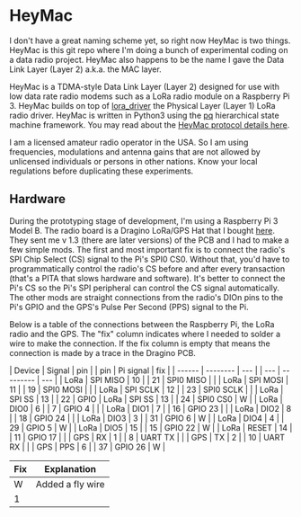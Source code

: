 # HeyMac

I don't have a great naming scheme yet, so right now HeyMac is two things.
HeyMac is this git repo where I'm doing a bunch of experimental coding
on a data radio project.  HeyMac also happens to be the name I gave
the Data Link Layer (Layer 2) a.k.a. the MAC layer.

HeyMac is a TDMA-style Data Link Layer (Layer 2) designed for use with
low data rate radio modems such as a LoRa radio module on a Raspberry Pi 3.
HeyMac builds on top of [lora_driver](https://github.com/dwhall/lora_driver)
the Physical Layer (Layer 1) LoRa radio driver. 
HeyMac is written in Python3 using the [pq](https://github.com/dwhall/pq) 
hierarchical state machine framework.
You may read about the [HeyMac protocol details here](HeyMacProtocol.md).

I am a licensed amateur radio operator in the USA.  So I am using frequencies,
modulations and antenna gains that are not allowed by unlicensed individuals 
or persons in other nations.  Know your local regulations before duplicating
these experiments.

## Hardware

During the prototyping stage of development, I'm using a Raspberry Pi 3 Model B.
The radio board is a Dragino LoRa/GPS Hat that I bought
[here](https://www.tindie.com/products/edwin/loragps-hat/).
They sent me v 1.3 (there are later versions) of the PCB and I had to make 
a few simple mods.  The first and most important fix is to connect the radio's
SPI Chip Select (CS) signal to the Pi's SPI0 CS0.  Without that, you'd have to
programmatically control the radio's CS before and after every transaction
(that's a PITA that slows hardware and software).  It's better to connect the
Pi's CS so the Pi's SPI peripheral can control the CS signal automatically.
The other mods are straight connections from the radio's DIOn pins to the Pi's
GPIO and the GPS's Pulse Per Second (PPS) signal to  the Pi.

Below is a table of the connections between the Raspberry Pi, the
LoRa radio and the GPS.  The "fix" column indicates where I needed to solder
a wire to make the connection.  If the fix column is empty that means the
connection is made by a trace in the Dragino PCB.

| Device | Signal   | pin | | pin | Pi signal | fix |
| ------ | -------- | --- | | --- | --------- | --- |
| LoRa   | SPI MISO | 10  | | 21  | SPI0 MISO |     |
| LoRa   | SPI MOSI | 11  | | 19  | SPI0 MOSI |     |
| LoRa   | SPI SCLK | 12  | | 23  | SPI0 SCLK |     |
| LoRa   | SPI SS   | 13  | | 22  | GPIO 
| LoRa   | SPI SS   | 13  | | 24  | SPI0 CS0  | W   |
| LoRa   | DIO0     | 6   | | 7   | GPIO 4    |     |
| LoRa   | DIO1     | 7   | | 16  | GPIO 23   |     |
| LoRa   | DIO2     | 8   | | 18  | GPIO 24   |     |
| LoRa   | DIO3     | 3   | | 31  | GPIO 6    | W   |
| LoRa   | DIO4     | 4   | | 29  | GPIO 5    | W   |
| LoRa   | DIO5     | 15  | | 15  | GPIO 22   | W   |
| LoRa   | RESET    | 14  | | 11  | GPIO 17   |     |
| GPS    | RX       | 1   | | 8   | UART TX   |     |
| GPS    | TX       | 2   | | 10  | UART RX   |     |
| GPS    | PPS      | 6   | | 37  | GPIO 26   | W   |

| Fix    | Explanation                              |
| ------ | ---------------------------------------- |
| W      | Added a fly wire                         |
| 1      | 